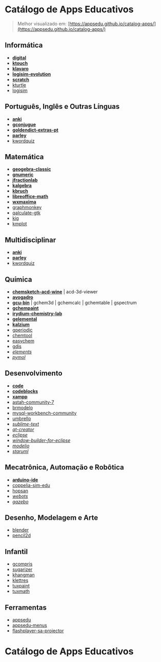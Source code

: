 # Catálogo de Apps Educativos

> Melhor visualizado em: [https://appsedu.github.io/catalog-apps/](https://appsedu.github.io/catalog-apps/)

## Informática

- [**digital**](https://github.com/hneemann/Digital)
- [**ktouch**](https://kde.org/applications/en/education/org.kde.ktouch)
- [**klavaro**](https://klavaro.sourceforge.io/pt/index.html)
- [**logisim-evolution**](https://github.com/reds-heig/logisim-evolution)
- [**scratch**](https://packages.ubuntu.com/focal/scratch)
- [kturtle](https://kde.org/applications/en/education/org.kde.kturtle)
- [logisim](http://www.cburch.com/logisim/)

## Português, Inglês e Outras Línguas

- [**anki**](https://apps.ankiweb.net)
- [**gconjugue**](https://github.com/jalvesaq/gconjugue)
- [**goldendict-extras-pt**](https://github.com/appsedu/goldendict-extras-pt)
- [**parley**](https://kde.org/applications/en/education/org.kde.parley)
- [kwordquiz](https://edu.kde.org/kwordquiz/)

## Matemática

- [**geogebra-classic**](https://www.geogebra.org)
- [**gnumeric**](http://www.gnumeric.org/)
- [**jfractionlab**](http://jfractionlab.sourceforge.net/)
- [**kalgebra**](https://edu.kde.org/kalgebra/)
- [**kbruch**](https://kde.org/applications/en/education/org.kde.kbruch)
- [**libreoffice-math**](https://packages.ubuntu.com/focal/libreoffice-math)
- [**wxmaxima**](https://wxmaxima-developers.github.io/wxmaxima/)
- [graphmonkey](http://graphmonkey.sourceforge.net/)
- [qalculate-gtk](https://qalculate.github.io/)
- [kig](https://edu.kde.org/kig/)
- [kmplot](https://edu.kde.org/kmplot/)

## Multidisciplinar

- [**anki**](https://apps.ankiweb.net)
- [**parley**](https://kde.org/applications/en/education/org.kde.parley)
- [kwordquiz](https://edu.kde.org/kwordquiz/)

## Química

- [**chemsketch-acd-wine**](https://www.acdlabs.com/resources/freeware/chemsketch/) | acd-3d-viewer
- [**avogadro**](https://www.openchemistry.org/projects/avogadro2/)
- [**gcu-bin**](http://gchemutils.nongnu.org/) | gchem3d | gchemcalc | gchemtable | gspectrum
- [**gchempaint**](http://gchemutils.nongnu.org/gchempaint.html)
- [**irydium-chemistry-lab**](http://chemcollective.org/vlab_download)
- [**gelemental**](https://github.com/ginggs/gelemental)
- [**kalzium**](https://kde.org/applications/en/education/org.kde.kalzium)
- [gperiodic](http://gperiodic.seul.org/)
- [chemtool](http://ruby.chemie.uni-freiburg.de/~martin/chemtool/)
- [easychem](http://easychem.sourceforge.net/)
- [gdis](http://gdis.seul.org/)
- [_elements_](https://github.com/FlorianFe/Elements)
- [_pymol_](https://github.com/schrodinger/pymol-open-source)

## Desenvolvimento

- [**code**](https://code.visualstudio.com/)
- [**codeblocks**](http://www.codeblocks.org/)
- [**xampp**](https://www.apachefriends.org/pt_br/index.html)
- [astah-community-7](https://winunix.github.io/debian/)
- [brmodelo](http://www.sis4.com/brModelo/)
- [mysql-workbench-community](https://dev.mysql.com/downloads/workbench/)
- [umbrello](https://umbrello.kde.org/)
- [_sublime-text_](https://www.sublimetext.com/docs/3/linux_repositories.html)
- [_qt-creator_](https://www.qt.io/download-qt-installer)
- [_eclipse_](https://snapcraft.io/eclipse)
- [_window-builder-for-eclipse_](https://www.eclipse.org/windowbuilder/)
- [_modelio_](https://www.modelio.org/)
- [_staruml_](http://staruml.io/)

## Mecatrônica, Automação e Robôtica

- [**arduino-ide**](https://www.arduino.cc)
- [coppelia-sim-edu](https://www.coppeliarobotics.com)
- [hopsan](https://github.com/Hopsan/hopsan)
- [_webots_](https://cyberbotics.com/)
- [_gazebo_](http://gazebosim.org/tutorials?tut=install_ubuntu&cat=install)

## Desenho, Modelagem e Arte

- [blender](https://www.blender.org)
- [pencil2d](https://www.pencil2d.org)

## Infantil

- [gcompris](https://gcompris.net)
- [sugarizer](https://sugarizer.org)
- [khangman](https://edu.kde.org/khangman/)
- [klettres](https://edu.kde.org/klettres/)
- [tuxpaint](http://www.tuxpaint.org)
- [tuxmath](https://packages.ubuntu.com/focal/tuxmath)

## Ferramentas

- [appsedu](#)
- [appsedu-menus](#)
- [flashplayer-sa-projector](#)

# Catálogo de Apps Educativos

<div id="list-of-apps"></div>

<table id="modelBox" style="display: none;">
    <thread>
        <tr>
            <th colspan="2" class="appName">My App</th>
        </tr>
    </thread>
    <tbody>
        <tr>
            <td align="right"><i>Descrição</i></td>
            <td lign="left" class="descriptionText"></td>
        </tr>
        <tr>
            <td align="right"><i>Página Oficial</i></td>
            <td lign="left"><a href="#" class="pageUrl"></a></td>
        </tr>
        <tr>
            <td align="right"><i>Como instalar</i></td>
            <td align="left" class="installCode">
            </td>
        </tr>
        <tr>
            <td align="right"><i>Screenshot</i></td>
            <td align="left">
                <a href="#" class="imgUrlLink" target="blank"><img width="320px" class="imgUrl" src=""></a>
            </td>
        </tr>
        <tr>
            <td align="right"><i>Categoria</i></td>
            <td align="left" class="categoryName">
            </td>
        </tr>
    </tbody>
</table>

<script>
var apps;
var xhttp = new XMLHttpRequest();
xhttp.onreadystatechange = function() {
    if (this.readyState == 4 && this.status == 200) {
        apps = JSON.parse(this.responseText);
        for (i in apps) {
            var item = document.getElementById('modelBox').cloneNode(true);
            item.style.display = 'block';
            item.getElementsByClassName('appName')[0].innerHTML = apps[i].app;
            item.getElementsByClassName('descriptionText')[0].innerHTML = apps[i].text;
            item.getElementsByClassName('pageUrl')[0].innerHTML = apps[i].page;
            item.getElementsByClassName('pageUrl')[0].setAttribute('href', apps[i].page);
            item.getElementsByClassName('imgUrl')[0].setAttribute('src', apps[i].img);
            item.getElementsByClassName('imgUrlLink')[0].setAttribute('href', apps[i].img);
            item.getElementsByClassName('categoryName')[0].innerHTML = apps[i].categories.join(', ');

            var installCode = item.getElementsByClassName('installCode')[0];
            var codigo = apps[i].install;
            var inner = "";

            if (Array.isArray(codigo)) {
                for(j in codigo)
                    inner += `<code>${codigo[j]}</code><br>`;
            } else
                inner = `<code>${codigo}</code>`;
            
            installCode.innerHTML = inner;
            document.getElementById('list-of-apps').appendChild(item);
        }
    }
};

xhttp.open("GET", "apps.json", true);
xhttp.send();
</script>
